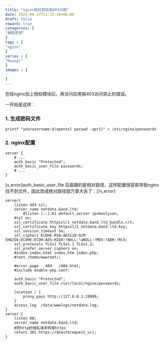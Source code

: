 ```yaml
---
title: "nginx授权登陆报403问题"
date: 2021-08-27T11:15:10+08:00
draft: false
reward: true
categories: [
"编程思想"
]
tags : [
"nginx"
]
series : [
"Manual"
]
images : [

]
---
```


[comment]: <> (# nginx授权登陆报403问题)

在给nginx加上授权模块后，再访问应用报403访问禁止的错误。

一开始是这样：

### 1. 生成密码文件

```shell
printf "yourusername:$(openssl passwd -apr1)" > /etc/nginx/passwords
```

### 2. nginx配置

```shell
server {
    # ...
    auth_basic "Protected";
    auth_basic_user_file passwords;
    # ...
}
```

[v_error]auth_basic_user_file 后面跟的是相对路径，这样配置很容易导致nginx找不到文件，因此改成绝对路径就万事大吉了：[/v_error]

```shell
server{	
	listen 443 ssl;
	server_name netdata.6and.ltd;
        #listen [::]:81 default_server ipv6only=on;
	#ssl on;
	ssl_certificate httpssl/1_netdata.6and.ltd_bundle.crt;
	ssl_certificate_key httpssl/2_netdata.6and.ltd.key;
	ssl_session_timeout 5m;
	ssl_ciphers ECDHE-RSA-AES128-GCM-SHA256:ECDHE:ECDH:AES:HIGH:!NULL:!aNULL:!MD5:!ADH:!RC4;
   	ssl_protocols TLSv1 TLSv1.1 TLSv1.2;
	ssl_prefer_server_ciphers on;
	#index index.html index.htm index.php;
	#root /home/wwwroot/;

	#error_page   404   /404.html;
	#include enable-php.conf;

	auth_basic "Protected";
	auth_basic_user_file /usr/local/nginx/passwords;
   
   	location / {
		proxy_pass http://127.0.0.1:19999;
	}
	access_log  /data/wwwlogs/netdata.log;
}
server {
	listen 80;
	server_name netdata.6and.ltd;
	#把http的域名请求转成https
	return 301 https://$host$request_uri;
}
```

